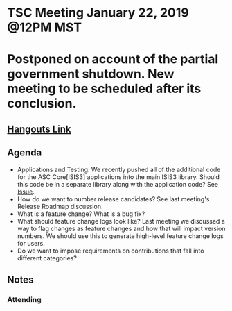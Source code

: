 # TSC Meeting January 22, 2019 @12PM MST

# Postponed on account of the partial government shutdown. New meeting to be scheduled after its conclusion.

## [Hangouts Link](https://hangouts.google.com/hangouts/_/doi.gov/jlaura)


## Agenda
- Applications and Testing: We recently pushed all of the additional code for the ASC Core[ISIS3] applications into the main ISIS3 library. Should this code be in a separate library along with the application code? See [Issue](https://github.com/USGS-Astrogeology/ISIS3/issues/600).
- How do we want to number release candidates? See last meeting's Release Roadmap discussion.
- What is a feature change? What is a bug fix?
- What should feature change logs look like? Last meeting we discussed a way to flag changes as feature changes and how that will impact version numbers. We should use this to generate high-level feature change logs for users.
- Do we want to impose requirements on contributions that fall into different categories?

## Notes

### Attending
